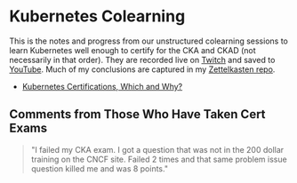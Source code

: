 # Kubernetes Colearning

This is the notes and progress from our unstructured colearning sessions
to learn Kubernetes well enough to certify for the CKA and CKAD (not
necessarily in that order). They are recorded live on [Twitch] and saved
to [YouTube]. Much of my conclusions are captured in my [Zettelkasten
repo][zet].

[YouTube]: https://youtube.com/playlist?list=PLrK9UeDMcQLrdJXVPK9IYSPYRCpjTWmfJ
[Twitch]: https://twitch.tv/rwxrob
[zet]: https://github.com/rwxrob/zet

* [Kubernetes Certifications, Which and Why?](https://github.com/rwxrob/zet/tree/main/20210723173826)

## Comments from Those Who Have Taken Cert Exams

> "I failed my CKA exam. I got a question that was not in the 200 dollar
> training on the CNCF site. Failed 2 times and that same problem issue
> question killed me and was 8 points."

